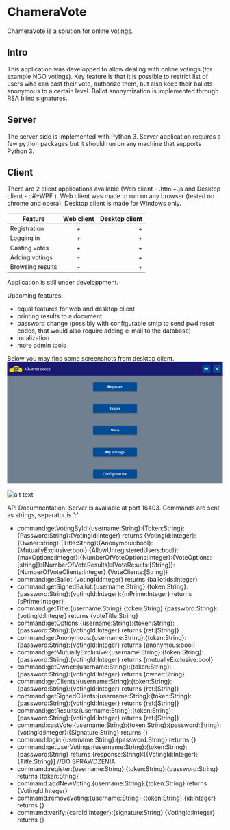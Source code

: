 ChameraVote
=======
ChameraVote is a solution for online votings.

Intro
-----------
This application was developped to allow dealing with online votings (for example NGO votings). 
Key feature is that it is possible to restrict list of users who can cast their vote, authorize them, but also keep their ballots anonymous to a certain level.
Ballot anonymization is implemented through RSA blind signatures.

Server
-----------
The server side is implemented with Python 3.
Server application requires a few python packages but it should run on any machine that supports Python 3.

Client
-----------
There are 2 client applications available (Web client - .html+.js and Desktop client - c#+WPF ).
Web client was made to run on any browser (tested on chrome and opera). 
Desktop client is made for Windows only.

| Feature         | Web client       | Desktop client  |
|-----------------|:----------------:|----------------:|
| Registration    | +                |+                |
| Logging in      | +                |+                |
| Casting votes   | +                |+                |
| Adding votings  | -                |+                |
| Browsing results| -                |+                |

Application is still under developpment.

Upcoming features:
  * equal features for web and desktop client
  * printing results to a document
  * password change (possibly with configurable smtp to send pwd reset codes, that would also require adding e-mail to the database)
  * localization
  * more admin tools


Below you may find some screenshots from desktop client.
![alt text](https://github.com/skowront/ChameraVote/blob/master/github/images/chameraVoteClient.jpg)


![alt text](https://github.com/skowront/ChameraVote/blob/master/github/images/chameraVoteClientResults.jpg)

API Documnentation:
Server is available at port 16403.
Commands are sent as strings, separator is ':'.
- command:getVotingById:{username:String}:{Token:String}:{Password:String}:{VotingId:Integer} returns {VotingId:Integer}:{Owner:string}:{Title:String}:{Anonymous:bool}:{MutuallyExclusive:bool}:{AllowUnregisteredUsers:bool}:{maxOptions:Integer}:{NumberOfVoteOptions:Integer}:{VoteOptions:[string]}:{NumberOfVoteResults}:{VoteResults:[String]}:{NumberOfVoteClients:Integer}:{VoteClients:[String]}
- command:getBallot:{votingId:Integer} returns {ballotIds:Integer}
- command:getSignedBallot:{username:String}:{token:String}:{password:String}:{votingId:Integer}:{mPrime:Integer} returns {sPrime:Integer}
- command:getTitle:{username:String}:{token:String}:{password:String}:{votingId:Integer} returns {voteTitle:String}
- command:getOptions:{username:String}:{token:String}:{password:String}:{votingId:Integer} returns {ret:[String]}
- command:getAnonymous:{username:String}:{token:String}:{password:String}:{votingId:Integer} returns {anonymous:bool}
- command:getMutuallyExclusive:{username:String}:{token:String}:{password:String}:{votingId:Integer} returns {mutuallyExclusive:bool}
- command:getOwner:{username:String}:{token:String}:{password:String}:{votingId:Integer} returns {owner:String}
- command:getClients:{username:String}:{token:String}:{password:String}:{votingId:Integer} returns {ret:[String]}
- command:getSignedClients:{username:String}:{token:String}:{password:String}:{votingId:Integer} returns {ret:[String]}
- command:getResults:{username:String}:{token:String}:{password:String}:{votingId:Integer} returns {ret:[String]}
- command:castVote:{username:String}:{token:String}:{password:String}:{votingId:Integer}:{Signature:String} returns {}
- command:login:{username:String}:{password:String} returns {}
- command:getUserVotings:{username:String}:{token:String}:{password:String} returns {response:String}:[{VotingId:Integer}:{Title:String}] //DO SPRAWDZENIA
- commamd:register:{username:String}:{token:String}:{password:String} returns {token:String}
- commamd:addNewVoting:{username:String}:{token:String} returns {VotingId:Integer}
- commamd:removeVoting:{username:String}:{token:String}:{id:Integer} returns {}
- commamd:verify:{cardId:Integer}:{signature:String}:{VotingId:Integer} returns {}
